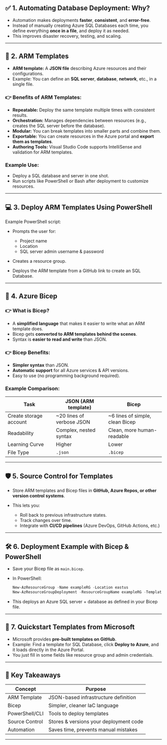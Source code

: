 ## ✅ **1. Automating Database Deployment: Why?**

- Automation makes deployments **faster**, **consistent**, and **error-free**.
- Instead of manually creating Azure SQL Databases each time, you define everything **once in a file**, and deploy it as needed.
- This improves disaster recovery, testing, and scaling.

---

## 🔧 **2. ARM Templates**

- **ARM template:** A **JSON file** describing Azure resources and their configurations.
- Example: You can define an **SQL server**, **database**, **network**, etc., in a single file.

### 👉 **Benefits of ARM Templates:**

- **Repeatable:** Deploy the same template multiple times with consistent results.
- **Orchestration:** Manages dependencies between resources (e.g., creates the SQL server before the database).
- **Modular:** You can break templates into smaller parts and combine them.
- **Exportable:** You can create resources in the Azure portal and **export them as templates**.
- **Authoring Tools:** Visual Studio Code supports IntelliSense and validation for ARM templates.

### Example Use:

- Deploy a SQL database and server in one shot.
- Run scripts like PowerShell or Bash after deployment to customize resources.

---

## 💻 **3. Deploy ARM Templates Using PowerShell**

Example PowerShell script:

- Prompts the user for:

  - Project name
  - Location
  - SQL server admin username & password

- Creates a resource group.
- Deploys the ARM template from a GitHub link to create an SQL Database.

---

## 🔨 **4. Azure Bicep**

### 👉 What is Bicep?

- A **simplified language** that makes it easier to write what an ARM template does.
- Bicep gets **converted to ARM templates behind the scenes**.
- Syntax is **easier to read and write** than JSON.

### 👉 **Bicep Benefits:**

- **Simpler syntax** than JSON.
- **Automatic support** for all Azure services & API versions.
- Easy to use (no programming background required).

### Example Comparison:

| Task                   | JSON (ARM template)        | Bicep                            |
| ---------------------- | -------------------------- | -------------------------------- |
| Create storage account | \~20 lines of verbose JSON | \~6 lines of simple, clean Bicep |
| Readability            | Complex, nested syntax     | Clean, more human-readable       |
| Learning Curve         | Higher                     | Lower                            |
| File Type              | `.json`                    | `.bicep`                         |

---

## 🛡️ **5. Source Control for Templates**

- Store ARM templates and Bicep files in **GitHub, Azure Repos, or other version control systems**.
- This lets you:

  - Roll back to previous infrastructure states.
  - Track changes over time.
  - Integrate with **CI/CD pipelines** (Azure DevOps, GitHub Actions, etc.)

---

## 🛠️ **6. Deployment Example with Bicep & PowerShell**

- Save your Bicep file as `main.bicep`.
- In PowerShell:

  ```powershell
  New-AzResourceGroup -Name exampleRG -Location eastus
  New-AzResourceGroupDeployment -ResourceGroupName exampleRG -TemplateFile ./main.bicep -administratorLogin "<admin-login>"
  ```

- This deploys an Azure SQL server + database as defined in your Bicep file.

---

## 🚀 **7. Quickstart Templates from Microsoft**

- Microsoft provides **pre-built templates on GitHub**.
- Example: Find a template for SQL Database, click **Deploy to Azure**, and it loads directly in the Azure Portal.
- You just fill in some fields like resource group and admin credentials.

---

## 🔑 **Key Takeaways**

| Concept        | Purpose                                |
| -------------- | -------------------------------------- |
| ARM Template   | JSON-based infrastructure definition   |
| Bicep          | Simpler, cleaner IaC language          |
| PowerShell/CLI | Tools to deploy templates              |
| Source Control | Stores & versions your deployment code |
| Automation     | Saves time, prevents manual mistakes   |

---
